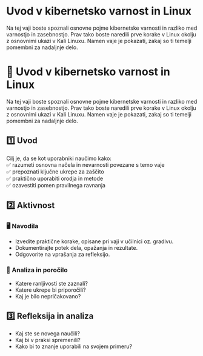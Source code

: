 # Uvod v kibernetsko varnost in Linux

Na tej vaji boste spoznali osnovne pojme kibernetske varnosti in razliko med varnostjo in zasebnostjo. Prav tako boste naredili prve korake v Linux okolju z osnovnimi ukazi v Kali Linuxu. Namen vaje je pokazati, zakaj so ti temelji pomembni za nadaljnje delo.

# 🧪 Uvod v kibernetsko varnost in Linux

Na tej vaji boste spoznali osnovne pojme kibernetske varnosti in razliko med varnostjo in zasebnostjo. Prav tako boste naredili prve korake v Linux okolju z osnovnimi ukazi v Kali Linuxu. Namen vaje je pokazati, zakaj so ti temelji pomembni za nadaljnje delo.

## 1️⃣ Uvod

Cilj je, da se kot uporabniki naučimo kako:  
✅ razumeti osnovna načela in nevarnosti povezane s temo vaje  
✅ prepoznati ključne ukrepe za zaščito  
✅ praktično uporabiti orodja in metode  
✅ ozavestiti pomen pravilnega ravnanja

## 2️⃣ Aktivnost

### 🖥️ Navodila

- Izvedite praktične korake, opisane pri vaji v učilnici oz. gradivu.
- Dokumentirajte potek dela, opažanja in rezultate.
- Odgovorite na vprašanja za refleksijo.

### 📝 Analiza in poročilo

- Katere ranljivosti ste zaznali?
- Katere ukrepe bi priporočili?
- Kaj je bilo nepričakovano?

## 3️⃣ Refleksija in analiza

- Kaj ste se novega naučili?
- Kaj bi v praksi spremenili?
- Kako bi to znanje uporabili na svojem primeru?